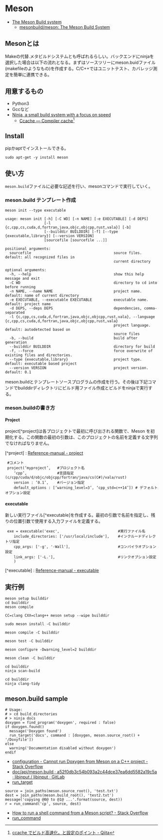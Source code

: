 # Meson

- [The Meson Build system](https://mesonbuild.com/)
    - [mesonbuild/meson: The Meson Build System](https://github.com/mesonbuild/meson)

## Mesonとは

Makeの代替.メタビルドシステムとも呼ばれるらしい。バックエンドにninjaを選択した場合は以下の流れとなる。まずはソースツリーにmeson.buidファイル(makefileのようなもの)を作成する。C/C++ではユニットテスト、カバレッジ測定を簡単に連携できる。

## 用意するもの

- Python3
- Gccなど
- [Ninja, a small build system with a focus on speed](https://ninja-build.org/)
    - [Ccache — Compiler cache](https://ccache.dev/)[^1]

[^1]:[ccache でビルド高速化。と設定のポイント - Qiita](https://qiita.com/naohikowatanabe/items/a6cb8745737481b103e3)
## Install

pipかaptでインストールできる。

```shell
sudo apt-get -y install meson
```

## 使い方

`meson.build`ファイルに必要な記述を行い、mesonコマンドで実行していく。

### meson.build テンプレート作成

```shell title="テンプレート作成"
meson init --type executable
```

```
usage: meson init [-h] [-C WD] [-n NAME] [-e EXECUTABLE] [-d DEPS]
                  [-l {c,cpp,cs,cuda,d,fortran,java,objc,objcpp,rust,vala}] [-b]
                  [--builddir BUILDDIR] [-f] [--type {executable,library}] [--version VERSION]
                  [sourcefile [sourcefile ...]]

positional arguments:
  sourcefile                                      source files. default: all recognized files in
                                                  current directory

optional arguments:
  -h, --help                                      show this help message and exit
  -C WD                                           directory to cd into before running
  -n NAME, --name NAME                            project name. default: name of current directory
  -e EXECUTABLE, --executable EXECUTABLE          executable name. default: project name
  -d DEPS, --deps DEPS                            dependencies, comma-separated
  -l {c,cpp,cs,cuda,d,fortran,java,objc,objcpp,rust,vala}, --language {c,cpp,cs,cuda,d,fortran,java,objc,objcpp,rust,vala}
                                                  project language. default: autodetected based on
                                                  source files
  -b, --build                                     build after generation
  --builddir BUILDDIR                             directory for build
  -f, --force                                     force overwrite of existing files and directories.
  --type {executable,library}                     project type. default: executable based project
  --version VERSION                               project version. default: 0.1
```

meson.buildとテンプレートソースプログラムの作成を行う。その後は下記コマンドでbuilddirディレクトリにビルド用ファイル作成とビルドをninjaで実行する。

### meson.buildの書き方

#### Project

project[^project]は各プロジェクトで最初に呼び出される関数で、Meson を初期化する。この関数の最初の引数は、このプロジェクトの名前を定義する文字列でなければなりません。

[^project] : [Reference-manual - project](https://mesonbuild.com/Reference-manual_functions.html#project)

```meson title="プロジェクト記述例"
 #コメント
 project(‘myproject’,	#プロジェクト名
 	‘cpp’,				#言語指定(c/cpp/cuda/d/objc/objcpp/fortran/java/cs(C#)/vala/rust)
 	version : ‘0.1’,	#バージョン指定
 	default_options : [‘warning_level=3’, ‘cpp_std=c++14’])	# デフォルトオプション設定
```

#### executable

新しい実行ファイル[^executable]を作成する。最初の引数で名前を指定し、残りの位置引数で使用する入力ファイルを定義する。

```meson
 exe = executable('exec',							#実行ファイル名
 	include_directories: ['/usr/local/include'],	#インクルードディレクトリ指定
 	cpp_args: ['-g', '-Wall'],						#コンパイラオプション設定
 	link_args: ['-L.'],								#リンクオプション設定
 	)
```

[^executable] : [Reference-manual - executable](https://mesonbuild.com/Reference-manual_functions.html#executable)

## 実行例

```shell title="セットアップからビルドまで"
meson setup builddir
cd builddir
meson compile
```

```shell title="コンパイラの設定変更"
CC=clang CXX=clang++ meson setup --wipe builddir
```

```shell title="管理者権限でインストール"
sudo meson install -C builddir
```

```shell title="Build"
meson compile -C builddir
```

```shell title="Test実行"
meson test -C builddir
```

```shell title="Configureation確認"
meson configure -Dwarning_level=2 builddir
```

```shell title="Clean"
meson clean -C builddir
```

```shell title="static analyzer(clang)"
cd builddir
ninja scan-build
```

```shell title="clang-tidy"
cd builddir
ninja clang-tidy
```

## meson.build sample

```meson title="doxygen"
# Usage:
# > cd build_directories
# > ninja docs
doxygen = find_program('doxygen', required : false)
if doxygen.found()
  message('Doxygen found')
  run_target('docs', command : [doxygen, meson.source_root() + '/Doxyfile'])    
else
  warning('Documentation disabled without doxygen')
endif
```
- [configuration - Cannot run Doxygen from Meson on a C++ project - Stack Overflow](https://stackoverflow.com/questions/52520146/cannot-run-doxygen-from-meson-on-a-c-project/52534082#52534082)
- [doc/api/meson.build · a52f0db3c54b093a2c44dce37ea6dd5582a19c5a · libinput / libinput · GitLab](https://gitlab.freedesktop.org/libinput/libinput/blob/a52f0db3c54b093a2c44dce37ea6dd5582a19c5a/doc/api/meson.build)
- [run_target](https://mesonbuild.com/Reference-manual_functions.html#run_target)

```meson title="Run external command"
source = join_paths(meson.source_root(), 'test.txt')
dest = join_paths(meson.build_root(), 'test2.txt')
message('copying @0@ to @1@ ...'.format(source, dest))
r = run_command('cp', source, dest)
```
- [How to run a shell command from a Meson script? - Stack Overflow](https://stackoverflow.com/questions/52608835/how-to-run-a-shell-command-from-a-meson-script)
- [run_command](https://mesonbuild.com/Reference-manual_functions.html#run_command)